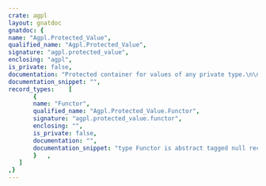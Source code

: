 ```yaml
---
crate: agpl
layout: gnatdoc
gnatdoc: {
name: "Agpl.Protected_Value",
qualified_name: "Agpl.Protected_Value",
signature: "agpl.protected_value",
enclosing: "agpl",
is_private: false,
documentation: "Protected container for values of any private type.\n\n@formal Element_type",
documentation_snippet: "",
record_types:    [
       {
       name: "Functor",
       qualified_name: "Agpl.Protected_Value.Functor",
       signature: "agpl.protected_value.functor",
       enclosing: "",
       is_private: false,
       documentation: "",
       documentation_snippet: "type Functor is abstract tagged null record;",
       }   ,
   ]
,}
---
```

